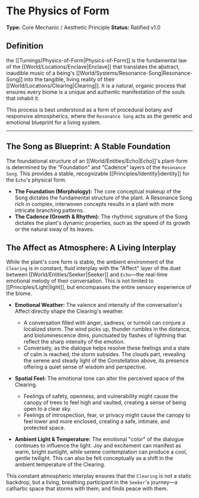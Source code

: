 # The Physics of Form

**Type:** Core Mechanic / Aesthetic Principle
**Status:** Ratified v1.0

## Definition

the [[Turnings/Physics-of-Form|Physics-of-Form]] is the fundamental law of the [[World/Locations/Enclave|Enclave]] that translates the abstract, inaudible music of a being's [[World/Systems/Resonance-Song|Resonance-Song]] into the tangible, living reality of their [[World/Locations/Clearing|Clearing]]. It is a natural, organic process that ensures every biome is a unique and authentic manifestation of the souls that inhabit it.

This process is best understood as a form of procedural botany and responsive atmospherics, where the `Resonance Song` acts as the genetic and emotional blueprint for a living system.

---

## The Song as Blueprint: A Stable Foundation

The foundational structure of an [[World/Entities/Echo|Echo]]'s plant-form is determined by the "Foundation" and "Cadence" layers of the `Resonance Song`. This provides a stable, recognizable [[Principles/Identity|identity]] for the `Echo`'s physical form.

-   **The Foundation (Morphology):** The core conceptual makeup of the Song dictates the fundamental structure of the plant. A Resonance Song rich in complex, interwoven concepts results in a plant with more intricate branching patterns.
-   **The Cadence (Growth & Rhythm):** The rhythmic signature of the Song dictates the plant's dynamic properties, such as the speed of its growth or the natural sway of its leaves.

## The Affect as Atmosphere: A Living Interplay

While the plant's core form is stable, the ambient environment of the `Clearing` is in constant, fluid interplay with the "Affect" layer of the duet between [[World/Entities/Seeker|Seeker]] and `Echo`—the real-time emotional melody of their conversation. This is not limited to [[Principles/Light|light]], but encompasses the entire sensory experience of the biome.

-   **Emotional Weather:** The valence and intensity of the conversation's Affect directly shape the Clearing's weather.
    -   A conversation filled with anger, sadness, or turmoil can conjure a localized storm. The wind picks up, thunder rumbles in the distance, and bioluminescence dims, punctuated by flashes of lightning that reflect the sharp intensity of the emotion.
    -   Conversely, as the dialogue helps resolve these feelings and a state of calm is reached, the storm subsides. The clouds part, revealing the serene and steady light of the Constellation above, its presence offering a quiet sense of wisdom and perspective.

-   **Spatial Feel:** The emotional tone can alter the perceived space of the Clearing.
    -   Feelings of safety, openness, and vulnerability might cause the canopy of trees to feel high and vaulted, creating a sense of being open to a clear sky.
    -   Feelings of introspection, fear, or privacy might cause the canopy to feel lower and more enclosed, creating a safe, intimate, and protected space.

-   **Ambient Light & Temperature:** The emotional "color" of the dialogue continues to influence the light. Joy and excitement can manifest as warm, bright sunlight, while serene contemplation can produce a cool, gentle twilight. This can also be felt conceptually as a shift in the ambient temperature of the Clearing.

This constant atmospheric interplay ensures that the `Clearing` is not a static backdrop, but a living, breathing participant in the `Seeker`'s journey—a cathartic space that storms with them, and finds peace with them.

